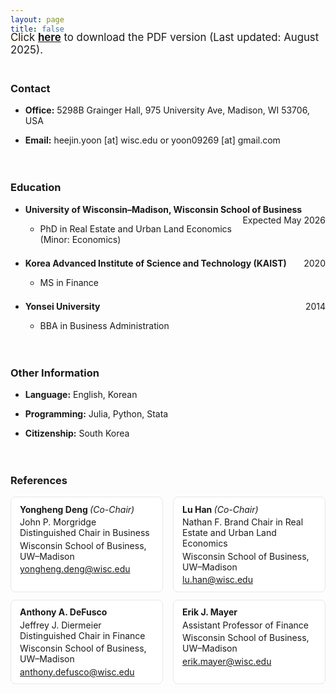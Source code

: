 ```yaml
---
layout: page
title: false
---
```


<div style="margin-bottom: 2.5em;margin-top: -2.0em;font-size: 1.2em">
Click <a href="/assets/pdf/CV_Heejin.pdf" style="font-weight: 700">here</a> to download the PDF version (Last updated: August 2025).
</div>


### Contact

<ul>
  <li>
   <div style="margin-bottom: 1em;margin-top: 1em">
<span style="font-weight: 700">Office:</span> 5298B Grainger Hall, 975 University Ave, Madison, WI 53706, USA 
  </div>
  </li>
  <li>
   <div style="margin-bottom: 1em;margin-top: 1em">
<span style="font-weight: 700">Email:</span> heejin.yoon [at] wisc.edu or yoon09269 [at] gmail.com
  </div>
  </li>
</ul>

<div style="margin-bottom: 0em;margin-top: 0.5em;">
  ㅤ
</div>

### Education

<ul>
  <li>
   <div style="margin-bottom: 1em;margin-top: 1em">
  <span style="font-weight: 700">University of Wisconsin–Madison, Wisconsin School of Business</span> <span style="float:right;"> Expected May 2026</span>
  </div>
  </li>
 
   <ul>
      <li>
        <div style="margin-bottom: 1em;margin-top: 0.5em;">
         PhD in Real Estate and Urban Land Economics (Minor: Economics)
        </div>
      </li>
    </ul>
    <li>
      
   <div style="margin-bottom: 1em;margin-top: 1.5em">
  <span style="font-weight: 700">Korea Advanced Institute of Science and Technology (KAIST)</span> <span style="float:right;"> 2020</span>
  </div>
  </li>
     <ul>
      <li>
        <div style="margin-bottom: 1em;margin-top: 0.5em;">
         MS in Finance
        </div>
      </li>
    </ul>
         <li>
           
   <div style="margin-bottom: 1em;margin-top: 1.5em">
  <span style="font-weight: 700">Yonsei University</span> <span style="float:right;"> 2014</span>
  </div>
  </li>
     <ul>
      <li>
        <div style="margin-bottom: 1em;margin-top: 0.5em;">
         BBA in Business Administration
        </div>
      </li>
    </ul>

</ul>

<div style="margin-bottom: 0em;margin-top: 0.5em;">
  ㅤ
</div>

<!---
### Employment

<ul>
  <li>
   <div style="margin-bottom: 1em;margin-top: 1em">
  <span style="font-weight: 700"><i>Economist</i>, Bank of Korea</span> (Central Bank of South Korea) <span style="float:right;"> 2014–2018</span>
  </div>
  </li>
 
   <ul>
      <li>
        <div style="margin-bottom: 1em;margin-top: 0.5em;">
         Monetary Policy Board Division<span style="float:right;"> 2016–2018</span>
        </div>
      </li>
     <li>
        <div style="margin-bottom: 1em;margin-top: 0.5em;">
         Macroprudential Analysis Department<span style="float:right;"> 2014–2016</span>
        </div>
      </li>
    </ul>
    <li>
   <div style="margin-bottom: 1em;margin-top: 1.5em">
  <span style="font-weight: 700"><i>Staff Sergeant</i>, Republic of Korea Air Force</span> (Mandatory Military Service) <span style="float:right;"> 2009–2011</span>
  </div>
  </li>
     <ul>
      <li>
        <div style="margin-bottom: 1em;margin-top: 0.5em;">
         Command and Control Center, Air Force Operations Command
        </div>
      </li>
    </ul>
</ul>

<div style="margin-bottom: 0em;margin-top: 0.5em;">
  ㅤ
</div>

### Honors and Awards

<ul>
  <li>
   <div style="margin-bottom: 1em;margin-top: 1em">
  <span style="font-weight: 700">Research</span>
  </div>
  </li>
 
   <ul>
      <li>
        <div style="margin-bottom: 1em;margin-top: 0.5em;">
 Best Paper Award, USC Marshall PhD Conference in Finance <span style="float:right;"> 2025</span>
        </div>
      </li>
           <li>
        <div style="margin-bottom: 1em;margin-top: 0.5em;">
 Best Poster Award, ABFER Annual Conference <span style="float:right;"> 2025</span>
        </div>
      </li>
   </ul>
     <li>
   <div style="margin-bottom: 1em;margin-top: 1.5em">
  <span style="font-weight: 700">Teaching</span> 
  </div>
  </li>
 
   <ul>
      <li>
        <div style="margin-bottom: 1em;margin-top: 0.5em;">
 Henry C. Naiman Outstanding Teaching Award, Wisconsin School of Business  <span style="float:right;"> 2025</span>
        </div>
      </li>
           <li>
        <div style="margin-bottom: 1em;margin-top: 0.5em;">
 Advanced Achievement in Teaching Award Nomination, UW–Madison  <span style="float:right;"> 2024</span>
        </div>
      </li>
           <li>
        <div style="margin-bottom: 1em;margin-top: 0.5em;">
 Distinguished Teaching Award (2×), Wisconsin School of Business  <span style="float:right;"> 2021–2022, 2023–2024</span>
        </div>
      </li>
   </ul>
        <li>
   <div style="margin-bottom: 1em;margin-top: 1.5em">
  <span style="font-weight: 700">Other</span>
  </div>
  </li>
 
   <ul>
      <li>
        <div style="margin-bottom: 1em;margin-top: 0.5em;">
 Humane Studies Fellowship, Institute for Humane Studies  <span style="float:right;"> 2025</span>
        </div>
      </li>
           <li>
        <div style="margin-bottom: 1em;margin-top: 0.5em;">
 Student Research Grant, UW–Madison  <span style="float:right;"> 2025</span>
        </div>
      </li>
           <li>
        <div style="margin-bottom: 1em;margin-top: 0.5em;">
 Dean’s Naming Gift Scholarship, Wisconsin School of Business  <span style="float:right;"> 2020–2025</span>
        </div>
      </li>
   </ul>
   </ul>


<div style="margin-bottom: 0em;margin-top: 0.5em;">
  ㅤ
</div>

-->
 


### Other Information

<ul>
  <li>
   <div style="margin-bottom: 1em;margin-top: 1em">
<span style="font-weight: 700">Language:</span> English, Korean
  </div>
  </li>
  <li>
   <div style="margin-bottom: 1em;margin-top: 1em">
<span style="font-weight: 700">Programming:</span> Julia, Python, Stata
  </div>
  </li>
  <li>
   <div style="margin-bottom: 1em;margin-top: 1em">
<span style="font-weight: 700">Citizenship:</span> South Korea
  </div>
  </li>
</ul>

<div style="margin-bottom: 0em;margin-top: 0.5em;">
  ㅤ
</div>

### References

<style> 
  .refs-grid {
    display: grid;
    grid-template-columns: repeat(2, minmax(0, 1fr));
    gap: 12px 16px;
    margin-top: 0.75em;
    margin-bottom: 2em;
  }
  @media (max-width: 720px) { .refs-grid { grid-template-columns: 1fr; } }
  .ref-card {
    border: 1px solid #e5e7eb;
    border-radius: 8px;
    background: #fff;
    padding: 0.75em 1em;
  }
  .ref-name { font-weight: 700; margin: 0 0 0.25em 0; }
  .ref-role { font-style: italic; font-weight: 400; }
  .ref-line { margin: 0.25em 0; }
  .ref-email a { word-break: break-word; }
  @media print {
    .ref-card { border: 0; padding: 0; break-inside: avoid; }
    .refs-grid { gap: 6px 12px; }
    a { color: inherit; text-decoration: none; }
  }
</style>

<div class="refs-grid">
  <div class="ref-card">
    <div class="ref-name">Yongheng Deng <span class="ref-role">(Co-Chair)</span></div>
    <div class="ref-line">John P. Morgridge Distinguished Chair in Business</div>
    <div class="ref-line">Wisconsin School of Business, UW–Madison</div>
    <div class="ref-email"><a href="mailto:yongheng.deng@wisc.edu">yongheng.deng@wisc.edu</a></div>
  </div>

  <div class="ref-card">
    <div class="ref-name">Lu Han <span class="ref-role">(Co-Chair)</span></div>
    <div class="ref-line">Nathan F. Brand Chair in Real Estate and Urban Land Economics</div>
    <div class="ref-line">Wisconsin School of Business, UW–Madison</div>
    <div class="ref-email"><a href="mailto:lu.han@wisc.edu">lu.han@wisc.edu</a></div>
  </div>

  <div class="ref-card">
    <div class="ref-name">Anthony A. DeFusco</div>
    <div class="ref-line">Jeffrey J. Diermeier Distinguished Chair in Finance</div>
    <div class="ref-line">Wisconsin School of Business, UW–Madison</div>
    <div class="ref-email"><a href="mailto:anthony.defusco@wisc.edu">anthony.defusco@wisc.edu</a></div>
  </div>

  <div class="ref-card">
    <div class="ref-name">Erik J. Mayer</div>
    <div class="ref-line">Assistant Professor of Finance</div>
    <div class="ref-line">Wisconsin School of Business, UW–Madison</div>
    <div class="ref-email"><a href="mailto:erik.mayer@wisc.edu">erik.mayer@wisc.edu</a></div>
  </div>
</div>

<div style="margin-bottom: 0em;margin-top: 0.5em;">
  ㅤ
</div>
